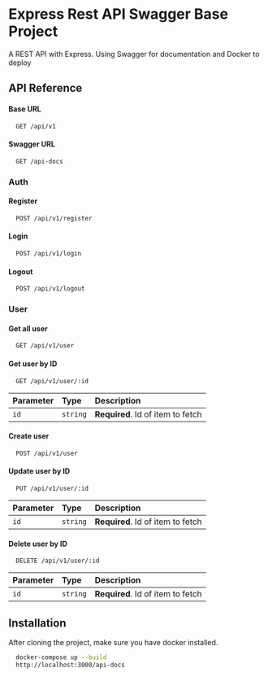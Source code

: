
# Express Rest API Swagger Base Project

A REST API with Express. Using Swagger for documentation and Docker to deploy


## API Reference

#### Base URL

```http
  GET /api/v1
```

#### Swagger URL

```http
  GET /api-docs
```

### Auth
#### Register

```http
  POST /api/v1/register
```

#### Login

```http
  POST /api/v1/login
```

#### Logout

```http
  POST /api/v1/logout
```

### User

#### Get all user

```http
  GET /api/v1/user
```

#### Get user by ID

```http
  GET /api/v1/user/:id
```

| Parameter | Type     | Description                       |
| :-------- | :------- | :-------------------------------- |
| `id`      | `string` | **Required**. Id of item to fetch |

#### Create user

```http
  POST /api/v1/user
```

#### Update user by ID

```http
  PUT /api/v1/user/:id
```

| Parameter | Type     | Description                       |
| :-------- | :------- | :-------------------------------- |
| `id`      | `string` | **Required**. Id of item to fetch |

#### Delete user by ID

```http
  DELETE /api/v1/user/:id
```

| Parameter | Type     | Description                       |
| :-------- | :------- | :-------------------------------- |
| `id`      | `string` | **Required**. Id of item to fetch |



## Installation

After cloning the project, make sure you have docker installed.

```bash
  docker-compose up --build
  http://localhost:3000/api-docs
```
    
